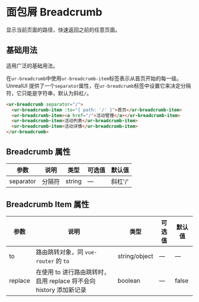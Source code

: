 # 面包屑 Breadcrumb
显示当前页面的路径，快速返回之前的任意页面。

## 基础用法

适用广泛的基础用法。

在`ur-breadcrumb`中使用`ur-breadcrumb-item`标签表示从首页开始的每一级。UnrealUI 提供了一个`separator`属性，在`ur-breadcrumb`标签中设置它来决定分隔符，它只能是字符串，默认为斜杠`/`。

```html
<ur-breadcrumb separator="/">
  <ur-breadcrumb-item :to="{ path: '/' }">首页</ur-breadcrumb-item>
  <ur-breadcrumb-item><a href="/">活动管理</a></ur-breadcrumb-item>
  <ur-breadcrumb-item>活动列表</ur-breadcrumb-item>
  <ur-breadcrumb-item>活动详情</ur-breadcrumb-item>
</ur-breadcrumb>
```

## Breadcrumb 属性
| 参数      | 说明          | 类型      | 可选值                           | 默认值  |
|---------- |-------------- |---------- |--------------------------------  |-------- |
| separator | 分隔符 | string | — | 斜杠'/' |

## Breadcrumb Item 属性
| 参数      | 说明          | 类型      | 可选值                           | 默认值  |
|---------- |-------------- |---------- |--------------------------------  |-------- |
| to        | 路由跳转对象，同 `vue-router` 的 `to` | string/object | — | — |
| replace   | 在使用 to 进行路由跳转时，启用 replace 将不会向 history 添加新记录 | boolean | — | false |